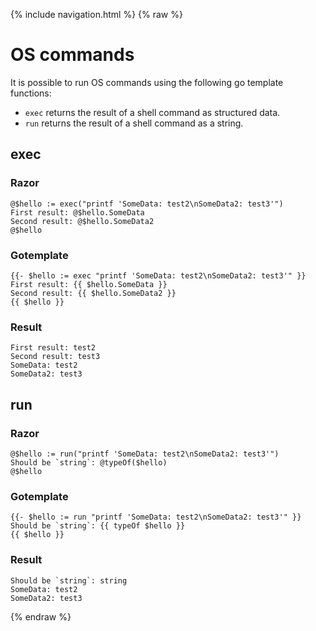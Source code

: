 {% include navigation.html %}
{% raw %}

# OS commands

It is possible to run OS commands using the following go template functions:

* `exec` returns the result of a shell command as structured data.
* `run` returns the result of a shell command as a string.

## exec

### Razor
```
@$hello := exec("printf 'SomeData: test2\nSomeData2: test3'")
First result: @$hello.SomeData
Second result: @$hello.SomeData2
@$hello
```

### Gotemplate
```
{{- $hello := exec "printf 'SomeData: test2\nSomeData2: test3'" }}
First result: {{ $hello.SomeData }}
Second result: {{ $hello.SomeData2 }}
{{ $hello }}
```

### Result
```
First result: test2
Second result: test3
SomeData: test2
SomeData2: test3
```

## run

### Razor
```
@$hello := run("printf 'SomeData: test2\nSomeData2: test3'")
Should be `string`: @typeOf($hello)
@$hello
```

### Gotemplate
```
{{- $hello := run "printf 'SomeData: test2\nSomeData2: test3'" }}
Should be `string`: {{ typeOf $hello }}
{{ $hello }}
```

### Result
```
Should be `string`: string
SomeData: test2
SomeData2: test3
```


{% endraw %}

